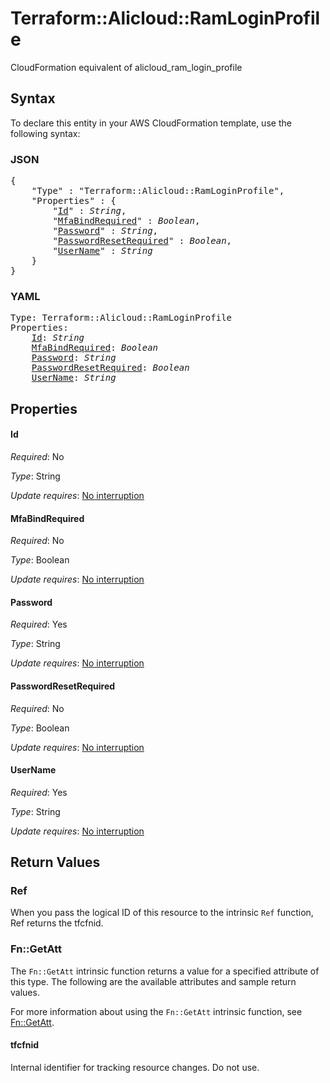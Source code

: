 # Terraform::Alicloud::RamLoginProfile

CloudFormation equivalent of alicloud_ram_login_profile

## Syntax

To declare this entity in your AWS CloudFormation template, use the following syntax:

### JSON

<pre>
{
    "Type" : "Terraform::Alicloud::RamLoginProfile",
    "Properties" : {
        "<a href="#id" title="Id">Id</a>" : <i>String</i>,
        "<a href="#mfabindrequired" title="MfaBindRequired">MfaBindRequired</a>" : <i>Boolean</i>,
        "<a href="#password" title="Password">Password</a>" : <i>String</i>,
        "<a href="#passwordresetrequired" title="PasswordResetRequired">PasswordResetRequired</a>" : <i>Boolean</i>,
        "<a href="#username" title="UserName">UserName</a>" : <i>String</i>
    }
}
</pre>

### YAML

<pre>
Type: Terraform::Alicloud::RamLoginProfile
Properties:
    <a href="#id" title="Id">Id</a>: <i>String</i>
    <a href="#mfabindrequired" title="MfaBindRequired">MfaBindRequired</a>: <i>Boolean</i>
    <a href="#password" title="Password">Password</a>: <i>String</i>
    <a href="#passwordresetrequired" title="PasswordResetRequired">PasswordResetRequired</a>: <i>Boolean</i>
    <a href="#username" title="UserName">UserName</a>: <i>String</i>
</pre>

## Properties

#### Id

_Required_: No

_Type_: String

_Update requires_: [No interruption](https://docs.aws.amazon.com/AWSCloudFormation/latest/UserGuide/using-cfn-updating-stacks-update-behaviors.html#update-no-interrupt)

#### MfaBindRequired

_Required_: No

_Type_: Boolean

_Update requires_: [No interruption](https://docs.aws.amazon.com/AWSCloudFormation/latest/UserGuide/using-cfn-updating-stacks-update-behaviors.html#update-no-interrupt)

#### Password

_Required_: Yes

_Type_: String

_Update requires_: [No interruption](https://docs.aws.amazon.com/AWSCloudFormation/latest/UserGuide/using-cfn-updating-stacks-update-behaviors.html#update-no-interrupt)

#### PasswordResetRequired

_Required_: No

_Type_: Boolean

_Update requires_: [No interruption](https://docs.aws.amazon.com/AWSCloudFormation/latest/UserGuide/using-cfn-updating-stacks-update-behaviors.html#update-no-interrupt)

#### UserName

_Required_: Yes

_Type_: String

_Update requires_: [No interruption](https://docs.aws.amazon.com/AWSCloudFormation/latest/UserGuide/using-cfn-updating-stacks-update-behaviors.html#update-no-interrupt)

## Return Values

### Ref

When you pass the logical ID of this resource to the intrinsic `Ref` function, Ref returns the tfcfnid.

### Fn::GetAtt

The `Fn::GetAtt` intrinsic function returns a value for a specified attribute of this type. The following are the available attributes and sample return values.

For more information about using the `Fn::GetAtt` intrinsic function, see [Fn::GetAtt](https://docs.aws.amazon.com/AWSCloudFormation/latest/UserGuide/intrinsic-function-reference-getatt.html).

#### tfcfnid

Internal identifier for tracking resource changes. Do not use.

